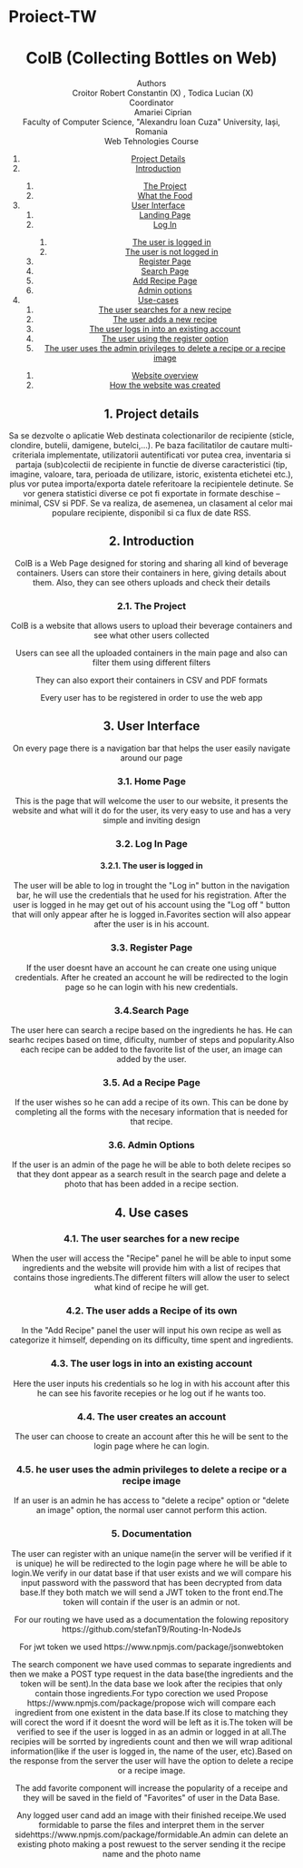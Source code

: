 # Proiect-TW
<!DOCTYPE html>
<html lang="en">
<head>
    <meta charset="UTF-8">
    <meta http-equiv="X-UA-Compatible" content="IE=edge">
    <meta name="viewport" content="width=device-width, initial-scale=1.0">
</head>
<body>
    <header>
        <h1>ColB (Collecting Bottles on Web)</h1>
        <dl>
            <dt>Authors</dt>
            <dd>Croitor Robert Constantin (X) , Todica Lucian (X)
            <dt>Coordinator</dt>
            <dd>Amariei Ciprian</dd>
            <dt>Faculty of Computer Science, "Alexandru Ioan Cuza" University, Iași, Romania</dt>
            <dt>Web Tehnologies Course</dt>
        </dl>
    <div role="contentinfo">
        <ol role="directory">
            <li><a href="#1-project-details">Project Details</a> </li>
            <li><a href="#2-introduction">Introduction</a> </li>
            <ol>
                <li><a href="#21-the-project">The Project</a></li>
                <li><a href="#22-the-gamification-system">What the Food</a></li>
            </ol>
            <li><a href="#3-user-interface">User Interface</a>
                <ol role="structure-directory">
                    <li><a href="#31-landing-page">Landing Page</a></li>
                    <li><a href="#32-my-account-page">Log In</a></li>
                    <ol>
                        <li><a href="#321-the-user-is-logged-in">The user is logged in</a></li>
                        <li><a href="#322-the-user-is-not-logged-in">The user is not logged in</a></li>
                    </ol>
                    <li><a href="#33-gamification-system-creation-page">Register Page</a></li>
                    <li><a href="#34-gamification-system-view-page">Search Page</a></li>
                    <li><a href="#35-gamification-system-modify-page">Add Recipe Page</a></li>
                    <li><a href="#37-admin-panel">Admin options</a></li>
                </ol>
            </li>
            <li><a href="#4-use-cases">Use-cases</a>
            <ol>
                <li><a href="#41-the-user-creates-a-new-gamification-system">The user searches for a new recipe</a></li>
                <li><a href="#42-the-user-views-one-of-his-gamification-systems">The user adds a new recipe</a></li>
                <li><a href="#43-the-user-modifies/deletes-one-of-his-gamification-systems">The user logs in into an existing account</a></li>
                <li><a href="#44-the-user-wants-to-access-the-admin-panel">The user using the register option</a></li>
                <li><a href="#45-the-user-wants-to-access/post-data-about-a-gamification-system">The user uses the admin privileges to delete a recipe or a recipe image</a></li>
            </ol>
            </li>
            <ol>
                <li><a href="#61-website-overview">Website overview</a></li> 
                <li><a href="#62-how-the-gamification-systems-are-implemented">How the website was created</a></li>
            </ol> 
            </li>
        </ol>
    </div>
    <section id="project-details" role="doc-abstract">
        <h2>1. Project details</h2>
        <p>Sa se dezvolte o aplicatie Web destinata colectionarilor de recipiente (sticle, clondire, butelii, damigene, butelci,...). Pe baza facilitatilor de cautare multi-criteriala implementate, utilizatorii autentificati vor putea crea, inventaria si partaja (sub)colectii de recipiente in functie de diverse caracteristici (tip, imagine, valoare, tara, perioada de utilizare, istoric, existenta etichetei etc.), plus vor putea importa/exporta datele referitoare la recipientele detinute. Se vor genera statistici diverse ce pot fi exportate in formate deschise – minimal, CSV si PDF. Se va realiza, de asemenea, un clasament al celor mai populare recipiente, disponibil si ca flux de date RSS.</p>
    </section>
    <section id="introduction" role="doc-introduction">
        <h2>2. Introduction</h2>
        <p>ColB is a Web Page designed for storing and sharing all kind of beverage containers. Users can store their containers in here, giving details about them. Also, they can see others uploads and check their details</p>
    </section>
    <section id="introduction__project" role="doc-introduction">
        <h3>2.1. The Project</h3>
        <p>ColB is a website that allows users to upload their beverage containers and see what other users collected</p>
        <p>Users can see all the uploaded containers in the main page and also can filter them using different filters</p>
        <p>They can also export their containers in CSV and PDF formats</p>
        <p>Every user has to be registered in order to use the web app</p>
    </section>
    <section id="structure" role="doc-structure">
        <h2>3. User Interface</h2>
        <p>On every page there is a navigation bar that helps the user easily navigate around our page</p>
    </section>
    <section id="structure__landing" role="doc-structure">
        <h3>3.1. Home Page</h3>
        <p>This is the page that will welcome the user to our website, it presents the website and what will it do for the user, its very easy to use and has a very simple and inviting design</p>
    </section>
    <section id="structure__myacc" role="doc-structure">
        <h3>3.2. Log In Page</h3>
    </section>
    <section id="structure__myacc_logged" role="doc-structure">
        <h4>3.2.1. The user is logged in</h4>
        <p>The user will be able to log in trought the "Log in" button in the navigation bar, he will use the credentials that he used for his registration. After the user is logged in he may get out of his account using the "Log off " button that will only appear after he is logged in.Favorites section will also appear after the user is in his account.</p>
    </section>
    <section id="structure__creationpage" role="doc-structure">
        <h3>3.3. Register Page</h3>
        <p>If the user doesnt have an account he can create one using unique credentials. After he created an account he will be redirected to the login page so he can login with his new credentials.</p>
    </section>
    <section id="structure__viewpage" role="doc-structure">
        <h3>3.4.Search Page</h3>
        <p>The user here can search a recipe based on the ingredients he has. He can searhc recipes based on time, dificulty, number of steps and popularity.Also each recipe can be added to the favorite list of the user, an image can added by the user.</p>
    </section>
    <section id="structure__modifypage" role="doc-structure">
        <h3>3.5. Ad a Recipe Page</h3>
        <p>If the user wishes so he can add a recipe of its own. This can be done by completing all the forms with the necesary information that is needed for that recipe.</p>
    </section>
    <section id="structure__documentationpage" role="doc-structure">
        <h3>3.6. Admin Options</h3>
        <p>If the user is an admin of the page he will be able to both delete recipes so that they dont appear as a search result in the search page and delete a photo that has been added in a recipe section.</p>
    </section>
        <h2>4. Use cases</h2>
    </section>
    <section id="use-cases__newsystem" role="doc-structure">
        <h3>4.1. The user searches for a new recipe</h3>
        <p>When the user will access the "Recipe" panel he will be able to input some ingredients and the website will provide him with  a list of recipes that contains those ingredients.The different filters will allow the user to select what kind of recipe he will get.</p>
    </section>
    <section id="use-cases__viewsystem" role="doc-structure">
        <h3>4.2. The user adds a Recipe of its own</h3>
        <p>In the "Add Recipe" panel the user will input his own recipe as well as categorize it himself, depending on its difficulty, time spent and ingredients.</p>
    </section>
    <section id="use-cases__modifydeletesystem" role="doc-structure">
        <h3>4.3. The user logs in into an existing account</h3>
        <p>Here the user inputs his credentials so he log in with his account after this he can see his favorite recepies or he log out if he wants too.</p>
    </section>
    <section id="use-cases__adminpanel" role="doc-structure">
        <h3>4.4. The user creates an account</h3>
        <p>The user can choose to create an account after this he will be sent to the login page where he can login.</p>
    </section>
    <section id="use-cases__datasystem" role="doc-structure">
        <h3>4.5. he user uses the admin privileges to delete a recipe or a recipe image</h3>
        <p>If an user is an admin he has access to "delete a recipe" option or "delete an image" option, the normal user cannot perform this action.</p>
    </section>
    <section id="implementations" role="doc-structure">
     <section id="use-cases__datasystem" role="doc-structure">
        <h3>5. Documentation</h3>
        <p>The user can register with an unique name(in the server will be verified if it is unique) he will be redirected to the login page where he will be able to login.We verify in our datat base if that user exists and we will compare his input password with the password that has been decrypted from data base.If they both match we will send a JWT token to the front end.The token will contain if the user is an admin or not.</p>
        <p> For our routing we have used as a documentation the folowing repository <a>https://github.com/stefanT9/Routing-In-NodeJs</a></p>
        <p>For jwt token we used <a>https://www.npmjs.com/package/jsonwebtoken</a></p>
        <p>The search component we have used commas to separate ingredients and then we make a POST type request in the data base(the ingredients and the token will be sent).In the data base we look after the recipies that only contain those ingredients.For typo corection we used Propose <a>https://www.npmjs.com/package/propose</a> wich will compare each ingredient from one existent in the data base.If its close to matching they will corect the word if it doesnt the word will be left as it is.The token will be verified to see if the user is logged in as an admin or logged in at all.The recipies will be sorrted by ingredients count and then we will wrap aditional information(like if the user is logged in, the name of the user, etc).Based on the response from the server the user will have the option to delete a recipe or a recipe image.</p>
        <p>The add favorite component will increase the popularity of a receipe and they will be saved in the field of "Favorites" of user in the Data Base.</p>
        <p>Any logged user cand add an image with their finished receipe.We used formidable to parse the files and interpret them in the server side<a>https://www.npmjs.com/package/formidable</a>.An admin can delete an existing photo making a post rewuest to the server sending it the recipe name and the photo name</p>
    </section>
    <section id="implementations" role="doc-structure">
    </header>
</body>
</html>
